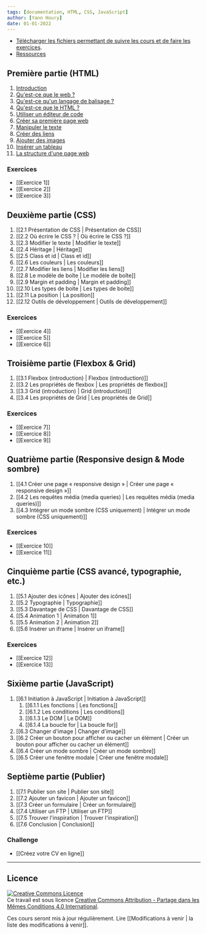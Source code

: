 ```yaml
---
tags: [documentation, HTML, CSS, JavaScript]
author: [Yann Houry]
date: 01-01-2022
---
```


- [Télécharger les fichiers permettant de suivre les cours et de faire les exercices](https://app.box.com/s/wzc7zdwnhmrypn66z5pct2e7uc57aijk).
- [Ressources](https://github.com/YannHY/html-css-js/blob/main/Ressources.md)

## Première partie (HTML)
1. [Introduction](https://github.com/YannHY/html-css-js/blob/main/1.%20Première%20partie/1.1%20Introduction.md)
2. [Qu'est-ce que le web ?](https://github.com/YannHY/html-css-js/blob/main/1.%20Première%20partie/1.2%20Qu'est-ce%20que%20le%20web%20%3F.md)
3. [Qu'est-ce qu'un langage de balisage ?](https://github.com/YannHY/html-css-js/blob/main/1.%20Première%20partie/1.3%20Qu'est-ce%20qu'un%20langage%20de%20balisage%20%3F.md)
4. [Qu'est-ce que le HTML ?](https://github.com/YannHY/html-css-js/blob/main/1.%20Première%20partie/1.4%20Qu'est-ce%20que%20le%20HTML%20%3F.md)
5. [Utiliser un éditeur de code](https://github.com/YannHY/html-css-js/blob/main/1.%20Première%20partie/1.5%20Utiliser%20un%20éditeur%20de%20code.md)
6. [Créer sa première page web](https://github.com/YannHY/html-css-js/blob/main/1.%20Première%20partie/1.6%20Créer%20sa%20première%20page%20web.md)
7. [Manipuler le texte](https://github.com/YannHY/html-css-js/blob/main/1.%20Première%20partie/1.7%20Manipuler%20le%20texte.md)
8. [Créer des liens](https://github.com/YannHY/html-css-js/blob/main/1.%20Première%20partie/1.8%20Créer%20des%20liens.md)
9. [Ajouter des images](https://github.com/YannHY/html-css-js/blob/main/1.%20Première%20partie/1.9%20Ajouter%20des%20images.md)
10. [Insérer un tableau](https://github.com/YannHY/html-css-js/blob/main/1.%20Première%20partie/1.10%20Insérer%20un%20tableau.md)
11. [La structure d'une page web](https://github.com/YannHY/html-css-js/blob/main/1.%20Première%20partie/1.11%20La%20structure%20d'une%20page%20web.md)

### Exercices
- [[Exercice 1]]
- [[Exercice 2]]
- [[Exercice 3]]

## Deuxième partie (CSS)
1. [[2.1 Présentation de CSS | Présentation de CSS]]
2. [[2.2 Où écrire le CSS ? | Où écrire le CSS ?]]
3. [[2.3 Modifier le texte | Modifier le texte]]
4. [[2.4 Héritage | Héritage]]
5. [[2.5 Class et id | Class et id]]
6. [[2.6 Les couleurs | Les couleurs]]
7. [[2.7 Modifier les liens | Modifier les liens]]
8. [[2.8 Le modèle de boîte | Le modèle de boîte]]
9. [[2.9 Margin et padding | Margin et padding]]
10. [[2.10 Les types de boite | Les types de boite]]
11. [[2.11 La position | La position]]
12. [[2.12 Outils de développement | Outils de développement]]

### Exercices
- [[Exercice 4]]
- [[Exercice 5]]
- [[Exercice 6]]

## Troisième partie (Flexbox & Grid)
1. [[3.1 Flexbox (introduction) | Flexbox (introduction)]]
2. [[3.2 Les propriétés de flexbox | Les propriétés de flexbox]]
3. [[3.3 Grid (introduction) | Grid (introduction)]]
4. [[3.4 Les propriétés de Grid | Les propriétés de Grid]]

### Exercices
- [[Exercice 7]]
- [[Exercice 8]]
- [[Exercice 9]]

## Quatrième partie (Responsive design & Mode sombre)
1. [[4.1 Créer une page « responsive design » | Créer une page « responsive design »]]
2. [[4.2 Les requêtes média (media queries) | Les requêtes média (media queries)]]
3. [[4.3 Intégrer un mode sombre (CSS uniquement) | Intégrer un mode sombre (CSS uniquement)]]

### Exercices
- [[Exercice 10]]
- [[Exercice 11]]

## Cinquième partie (CSS avancé, typographie, etc.)
1. [[5.1 Ajouter des icônes | Ajouter des icônes]]
2. [[5.2 Typographie | Typographie]]
3. [[5.3 Davantage de CSS | Davantage de CSS]]
4. [[5.4 Animation 1 | Animation 1]]
5. [[5.5 Animation 2 | Animation 2]]
6. [[5.6 Insérer un iframe | Insérer un iframe]]

### Exercices
- [[Exercice 12]]
- [[Exercice 13]]

## Sixième partie (JavaScript)
1. [[6.1 Initiation à JavaScript | Initiation à JavaScript]]
	1. [[6.1.1 Les fonctions | Les fonctions]]
	2. [[6.1.2 Les conditions | Les conditions]]
	3. [[6.1.3 Le DOM | Le DOM]]
	4. [[6.1.4 La boucle for | La boucle for]]
2. [[6.3 Changer d'image | Changer d'image]]
3. [[6.2 Créer un bouton pour afficher ou cacher un élément | Créer un bouton pour afficher ou cacher un élément]]
4. [[6.4 Créer un mode sombre | Créer un mode sombre]]
5. [[6.5 Créer une fenêtre modale | Créer une fenêtre modale]]

## Septième partie (Publier)
1. [[7.1 Publier son site | Publier son site]]
2. [[7.2 Ajouter un favicon | Ajouter un favicon]]
3. [[7.3 Créer un formulaire | Créer un formulaire]]
4. [[7.4 Utiliser un FTP | Utiliser un FTP]]
5. [[7.5 Trouver l'inspiration | Trouver l'inspiration]]
6. [[7.6 Conclusion | Conclusion]]

### Challenge
- [[Créez votre CV en ligne]]

<hr />

## Licence
<a rel="license" href="http://creativecommons.org/licenses/by-sa/4.0/"><img alt="Creative Commons Licence" style="border-width:0" src="https://i.creativecommons.org/l/by-sa/4.0/88x31.png" /></a><br />Ce travail est sous licence <a rel="license" href="http://creativecommons.org/licenses/by-sa/4.0/">Creative Commons Attribution - Partage dans les Mêmes Conditions 4.0 International</a>.

Ces cours seront mis à jour régulièrement. Lire [[Modifications à venir | la liste des modifications à venir]].
